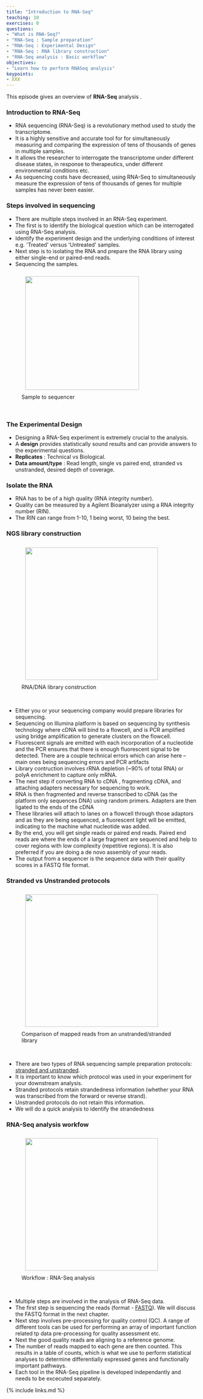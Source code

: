 ```yaml
---
title: "Introduction to RNA-Seq"
teaching: 10
exercises: 0
questions:
- "What is RNA-Seq?"
- "RNA-Seq : Sample preparation"
- "RNA-Seq : Experimental Design"
- "RNA-Seq : RNA library construction"
- "RNA-Seq analysis : Basic workflow"
objectives:
- "Learn how to perform RNASeq analysis"
keypoints:
- XXX
---
```


This episode gives an overview of  **RNA-Seq** analysis . 

### Introduction to RNA-Seq

- RNA sequencing (RNA-Seq) is a revolutionary method used to study the transcriptome. 
- It is a highly sensitive and accurate tool for for simultaneously measuring and comparing the expression of tens of thousands of genes in multiple samples.
- It allows the researcher to interrogate the transcriptome under different disease states, in response to therapeutics, under different environmental conditions etc.
- As sequencing costs have decreased, using RNA-Seq to simultaneously measure the expression of tens of thousands of genes for multiple samples has never been easier.

### Steps involved in sequencing
- There are multiple steps involved in an RNA-Seq experiment.
- The first is to identify the biological question which can be interrogated using RNA-Seq analysis.  
- Identify the experiment design and the underlying conditions of interest e.g. 'Treated' versus 'Untreated' samples.
- Next step is to isolating the RNA and prepare the RNA library using either single-end or paired-end reads.
- Sequencing the samples.

<figure>
  <img src="{{ page.root }}/fig/sample_to_sequencer.png" style="margin:10px;height:300px"/>
    <figcaption> Sample to sequencer </figcaption>
</figure><br>

### The Experimental Design
- Designing a RNA-Seq experiment is extremely crucial to the analysis.
- A **design** provides statistically sound results and  can provide answers to the experimental questions.
- **Replicates**   : Technical vs Biological.
- **Data amount/type** : Read length, single vs paired end, 
                         stranded vs unstranded, desired depth of coverage.

### Isolate the RNA
- RNA  has to be of a high quality (RNA integrity number). 
- Quality can be measured by a Agilent Bioanalyzer using a RNA integrity number (RIN). 
- The RIN can range from 1-10, 1 being worst, 10 being the best. 

### NGS library construction 
  <figure>
<img src="{{ page.root }}/fig/chemistry.png" style="margin:10px;height:350px"/>
  <figcaption> RNA/DNA library construction </figcaption>
</figure><br> 

- Either you or your sequencing company would prepare libraries for sequencing. 
- Sequencing on Illumina platform is based on sequencing by synthesis technology where cDNA will bind to a flowcell, and is PCR amplified using bridge amplification to generate clusters on the flowcell. 
- Fluorescent signals are emitted with each incorporation of a nucleotide and the PCR ensures that there is enough fluorescent signal to be detected. There are a couple technical errors which can arise here – main ones being sequencing errors and PCR artifacts
- Library contruction involves rRNA depletion (~90% of total RNA) or polyA enrichment to capture only mRNA.
- The next step if converting RNA to cDNA , fragmenting cDNA, and attaching adapters necessary for sequencing to work.
- RNA is then fragmented and reverse transcribed to cDNA (as the platform only sequences DNA) using random primers. Adapters are then ligated to the ends of the cDNA
- These libraries will attach to lanes on a flowcell through those adaptors and as they are being sequenced, a fluorescent light will be emitted, indicating to the machine what nucleotide was added.
- By the end, you will get single reads or paired end reads. Paired end reads are where the ends of a large fragment are sequenced and help to cover regions with low complexity (repetitive regions). It is also preferred if you are doing a de novo assembly of your reads. 
- The output from a sequencer is the sequence data with their quality scores in a FASTQ file format.

### Stranded vs Unstranded protocols
<figure>
<img src="{{ page.root }}/fig/Strand-Specific-Protocols-2.png" style="margin:10px;height:350px"/>
  <figcaption> Comparison of mapped reads from an unstranded/stranded library </figcaption>
</figure><br> 

- There are two types of RNA sequencing sample preparation protocols: [stranded and unstranded](https://www.ecseq.com/support/ngs/how-do-strand-specific-sequencing-protocols-work). 
- It is important to know which protocol was used in your experiment for your downstream analysis.
- Stranded protocols retain strandedness information (whether your RNA was transcribed from the forward or reverse strand). 
- Unstranded protocols do not retain this information.
- We will do a quick analysis to identify the strandedness 


### RNA-Seq analysis workfow 
<figure>
<img src="{{ page.root }}/fig/rnaseq_workflow.png" style="margin:10px;height:350px"/>
  <figcaption> Workflow : RNA-Seq analysis </figcaption>
</figure><br> 

- Multiple steps are involved in the analysis of RNA-Seq data. 
- The first step is sequencing the reads (format - [FASTQ](https://www.drive5.com/usearch/manual7/fastq_files.html)). We will discuss the FASTQ format in the next chapter. 
- Next step involves pre-processing for quality control (QC). A range of different tools can be used for performing an array of important function related tp data pre-processing for quality assessment etc.
- Next the good quality reads are aligning to a reference genome. 
- The number of reads mapped to each gene are then counted. This results in a table of counts, which is what we use to perform statistical analyses to determine differentially expressed genes and functionally important pathways.
- Each tool in the RNA-Seq pipeline is developed independantly and needs to be excecuted separately. 


{% include links.md %}

